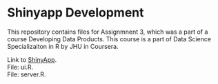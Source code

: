 # Shinyapp Development

This repository contains files for Assignmnent 3, which was a part of a course Developing Data Products. This course is a part of Data Science Specializaiton in R by JHU in Coursera. 


Link to [ShinyApp](https://shovitraj.shinyapps.io/Gapminder_Continent/).   
File: ui.R.   
File: server.R.    

